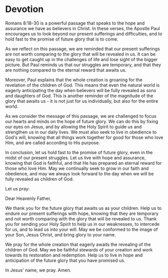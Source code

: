 # Devotion

Romans 8:18-30 is a powerful passage that speaks to the hope and assurance we have as believers in Christ. In these verses, the Apostle Paul encourages us to look beyond our present sufferings and difficulties, and to hold fast to the promise of future glory that is to come.

As we reflect on this passage, we are reminded that our present sufferings are not worth comparing to the glory that will be revealed in us. It can be easy to get caught up in the challenges of life and lose sight of the bigger picture. But Paul reminds us that our struggles are temporary, and that they are nothing compared to the eternal reward that awaits us.

Moreover, Paul explains that the whole creation is groaning for the revelation of the children of God. This means that even the natural world is eagerly anticipating the day when believers will be fully revealed as sons and daughters of God. This is another reminder of the magnitude of the glory that awaits us - it is not just for us individually, but also for the entire world.

As we consider the message of this passage, we are challenged to focus our hearts and minds on the hope of future glory. We can do this by fixing our eyes on Jesus, and by allowing the Holy Spirit to guide us and strengthen us in our daily lives. We must also seek to live in obedience to God's will, knowing that all things work together for good for those who love Him, and are called according to His purpose.

In conclusion, let us hold fast to the promise of future glory, even in the midst of our present struggles. Let us live with hope and assurance, knowing that God is faithful, and that He has prepared an eternal reward for those who love Him. May we continually seek to grow in our faith and obedience, and may we always look forward to the day when we will be fully revealed as children of God. 

Let us pray:

Dear Heavenly Father,

We thank you for the future glory that awaits us as your children. Help us to endure our present sufferings with hope, knowing that they are temporary and not worth comparing with the glory that will be revealed to us. Thank you for sending your Holy Spirit to help us in our weaknesses, to intercede for us, and to lead us into your will. May we be conformed to the image of your Son, Jesus Christ, and bring glory to your name.

We pray for the whole creation that eagerly awaits the revealing of the children of God. May we be faithful stewards of your creation and work towards its restoration and redemption. Help us to live in hope and anticipation of the future glory that you have promised us.

In Jesus' name, we pray. Amen.
